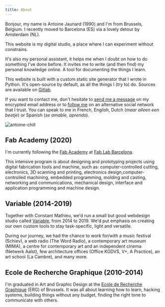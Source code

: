 ```yaml
---
title: About
---
```


Bonjour, my name is Antoine Jaunard (1990) and I'm from Brussels, Belgium. I recently moved to Barcelona (ES) via a lovely detour by Amsterdam (NL).

This website is my digital studio, a place where I can experiment without constrains.

It's also my personal assistant, it helps me when I doubt on how to do something I've done before. It invites me to write (and then find) my personal knowledge online.
A tool for documenting the things I learn.

This website is built with a custom static site generator that I wrote in Python. It's open-source by default, as all the things I (try to) do. Sources are available on [Gitlab](https://gitlab.com/antoine.j/antoine.studio).

If you want to contact me, don't hesitate to [send me a message](mailto:antoine.stuff@pm.me) on my encrypted email address or to [follow me](https://merveilles.town/@focus404) on an alternative social network that I trust. You can speak to me in French, English, Dutch (*maar alleen een beetje*) or Spanish (*se amable, aprendo*).

![antoine-chill](antoine-chill.jpg)

## Fab Academy (2020)

I'm currently following the [Fab Academy](https://fabacademy.org/) at [Fab Lab Barcelona](https://fablabbcn.org/).

This intensive program is about designing and prototyping projects using digital fabrication tools and machine, such as: computer-controlled cutting, electronics, 3D scanning and printing, electronics design,computer-controlled machining, embedded programming, molding and casting, networking and communications, mechanical design, interface and application programming and machine design.

## Variable (2014-2019)

Together with Constant Mathieu, we'd run a small but good webdesign studio called [Variable](http://variable.club/), from 2014 to 2019. We'd put emphasis on creating our own custom tools to stay task-specific, light and versatile.

During our journey, we had the chance to work for/with a music festival (Schiev), a web radio (The Word Radio), a contemporary art museum (MIMA), a centre for contemporary art and an independent cinema (Netwerk Aalst), few architecture offices (Office KGDVS, V+, A Practice), an art school (La Cambre), and many more.

## Ecole de Recherche Graphique (2010-2014)

I'm graduated in Art and Graphic Design at the [Ecole de Recherche Graphique](http://erg.be) (ERG) of Brussels.
It was all about learning how to learn, hacking systems, building things without any budget, finding the right tone to communicate with others.
